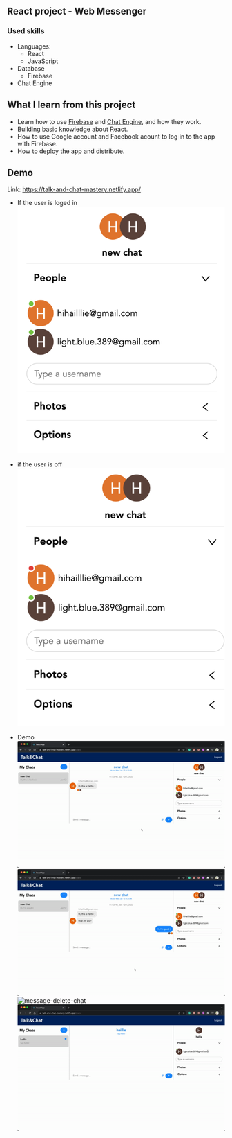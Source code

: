 <!-- # Unichat Application

![Chat Application](https://i.ibb.co/GJwyy9m/Bv9-Js3-QLOLY-HD.jpg)

## Introduction

This is a code repository for the corresponding video tutorial. In this video, we create a full Realtime Chat Application with Social Auth and dedicated chat APIs/sockets.

You will learn how to build a react chat app using [https://chatengine.io](https://chatengine.io)

Firebase and Chat Engine are greats tools to setup apps fast and easily - great to learn with!

### Bonus - E-mail notifications

If you want to upgrade this chat application even further than what is shown in the video, you can add e-mail notifications. More info on https://chatengine.io/docs/email_notifications. -->

## React project - Web Messenger


### Used skills
- Languages:
    - React
    - JavaScript 
- Database 
    - Firebase
- Chat Engine


## What I learn from this project
- Learn how to use [Firebase](https://firebase.google.com/) and [Chat Engine](https://chatengine.io/), and how they work.
- Building basic knowledge about React.
- How to use Google account and Facebook acount to log in to the app with Firebase.
- How to deploy the app and distribute.


## Demo

Link: https://talk-and-chat-mastery.netlify.app/

- If the user is loged in
![message-on](/assets/message-on.png)

- if the user is off
![message-off](/assets/message-off.png)

- Demo
![message-sayhi](/assets/message-sayhi.gif)
![message-send-img](/assets/message-send-img.gif)
![message-delete-chat](/assets/message-delete-chat.gif)
![message-new-chat](/assets/message-new-chat.gif)